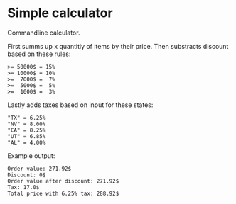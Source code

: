 # Simple calculator
Commandline calculator. 

First summs up x quantitiy of items by their price.
Then substracts discount based on these rules:
```
>= 50000$ = 15%
>= 10000$ = 10%
>=  7000$ =  7%
>=  5000$ =  5%
>=  1000$ =  3%
```

Lastly adds taxes based on input for these states:
```
"TX" = 6.25%
"NV" = 8.00%
"CA" = 8.25%
"UT" = 6.85%
"AL" = 4.00%
```

Example output:
```
Order value: 271.92$
Discount: 0$
Order value after discount: 271.92$
Tax: 17.0$
Total price with 6.25% tax: 288.92$
```